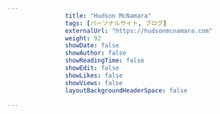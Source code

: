 ---
                title: "Hudson McNamara"
                tags: [パーソナルサイト, ブログ]
                externalUrl: "https://hudsonmcnamara.com"
                weight: 92
                showDate: false
                showAuthor: false
                showReadingTime: false
                showEdit: false
                showLikes: false
                showViews: false
                layoutBackgroundHeaderSpace: false
                ---

